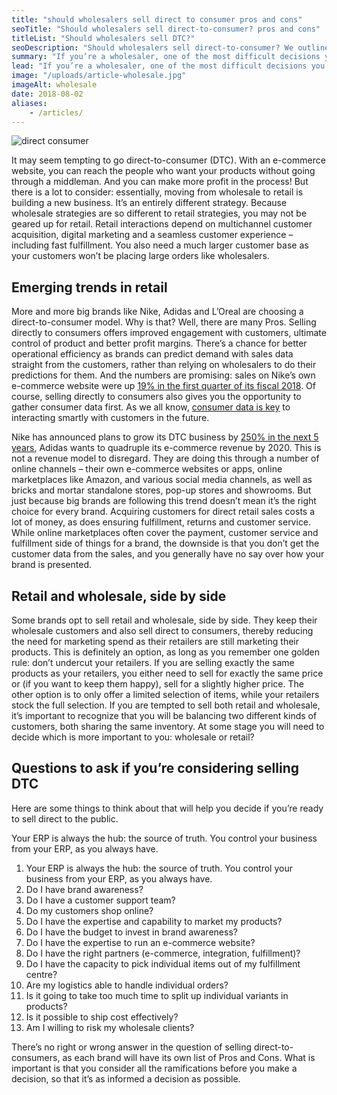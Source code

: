 ```yaml
---
title: "should wholesalers sell direct to consumer pros and cons"
seoTitle: "Should wholesalers sell direct-to-consumer? pros and cons"
titleList: "Should wholesalers sell DTC?"
seoDescription: "Should wholesalers sell direct-to-consumer? We outline the Pros and Cons: there are a number of things to consider and some important questions to ask."
summary: "If you’re a wholesaler, one of the most difficult decisions you’ll have to make in the future is whether to sell directly to the consumer or not. We outline the Pros and Cons."
lead: "If you’re a wholesaler, one of the most difficult decisions you’ll have to make in the future is whether to sell directly to the consumer or not. There are a number of things to consider and some important questions to ask before you make a decision."
image: "/uploads/article-wholesale.jpg"
imageAlt: wholesale
date: 2018-08-02
aliases:
    - /articles/
---
```


![direct consumer](/uploads/article-direct-to-consumer.jpg)

It may seem tempting to go direct-to-consumer (DTC). With an e-commerce website, you can reach the people who want your products without going through a middleman. And you can make more profit in the process! But there is a lot to consider: essentially, moving from wholesale to retail is building a new business. It’s an entirely different strategy. Because wholesale strategies are so different to retail strategies, you may not be geared up for retail. Retail interactions depend on multichannel customer acquisition, digital marketing and a seamless customer experience – including fast fulfillment. You also need a much larger customer base as your customers won’t be placing large orders like wholesalers.

## Emerging trends in retail

More and more big brands like Nike, Adidas and L’Oreal are choosing a direct-to-consumer model. Why is that? Well, there are many Pros. Selling directly to consumers offers improved engagement with customers, ultimate control of product and better profit margins. There’s a chance for better operational efficiency as brands can predict demand with sales data straight from the customers, rather than relying on wholesalers to do their predictions for them. And the numbers are promising: sales on Nike’s own e-commerce website were up [19% in the first quarter of its fiscal 2018](https://www.digitalcommerce360.com/2017/09/29/nike-drives-deeper-direct-consumer-model/). Of course, selling directly to consumers also gives you the opportunity to gather consumer data first. As we all know, [consumer data is key](http://strategyonline.ca/2018/02/27/data-is-the-key-to-future-consumer-interaction/) to interacting smartly with customers in the future.

Nike has announced plans to grow its DTC business by [250% in the next 5 years](https://www.fungglobalretailtech.com/research/deep-dive-going-direct-consumer-way-forward-retail/), Adidas wants to quadruple its e-commerce revenue by 2020. This is not a revenue model to disregard. They are doing this through a number of online channels – their own e-commerce websites or apps, online marketplaces like Amazon, and various social media channels, as well as bricks and mortar standalone stores, pop-up stores and showrooms.
But just because big brands are following this trend doesn’t mean it’s the right choice for every brand. Acquiring customers for direct retail sales costs a lot of money, as does ensuring fulfillment, returns and customer service. While online marketplaces often cover the payment, customer service and fulfillment side of things for a brand, the downside is that you don’t get the customer data from the sales, and you generally have no say over how your brand is presented.

## Retail and wholesale, side by side

Some brands opt to sell retail and wholesale, side by side. They keep their wholesale customers and also sell direct to consumers, thereby reducing the need for marketing spend as their retailers are still marketing their products. This is definitely an option, as long as you remember one golden rule: don’t undercut your retailers. If you are selling exactly the same products as your retailers, you either need to sell for exactly the same price or (if you want to keep them happy), sell for a slightly higher price. The other option is to only offer a limited selection of items, while your retailers stock the full selection. If you are tempted to sell both retail and wholesale, it’s important to recognize that you will be balancing two different kinds of customers, both sharing the same inventory. At some stage you will need to decide which is more important to you: wholesale or retail?

## Questions to ask if you’re considering selling DTC

Here are some things to think about that will help you decide if you’re ready to sell direct to the public.

Your ERP is always the hub: the source of truth. You control your business from your ERP, as you always have.

1.  Your ERP is always the hub: the source of truth. You control your business from your ERP, as you always have.
2.  Do I have brand awareness?
3.  Do I have a customer support team?
4.  Do my customers shop online?
5.  Do I have the expertise and capability to market my products?
6.  Do I have the budget to invest in brand awareness?
7.  Do I have the expertise to run an e-commerce website?
8.  Do I have the right partners (e-commerce, integration, fulfillment)?
9.  Do I have the capacity to pick individual items out of my fulfillment centre?
10.  Are my logistics able to handle individual orders?
11.  Is it going to take too much time to split up individual variants in products?
12.  Is it possible to ship cost effectively?
13.  Am I willing to risk my wholesale clients?

There’s no right or wrong answer in the question of selling direct-to-consumers, as each brand will have its own list of Pros and Cons. What is important is that you consider all the ramifications before you make a decision, so that it’s as informed a decision as possible.
